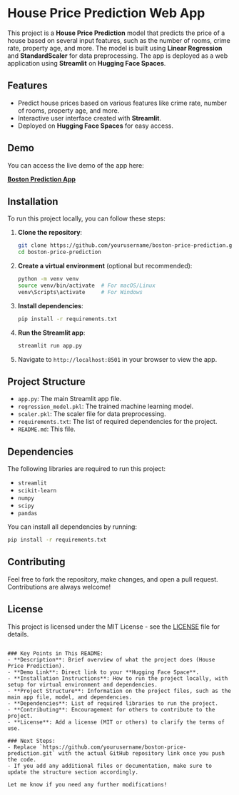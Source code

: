 # House Price Prediction Web App

This project is a **House Price Prediction** model that predicts the price of a house based on several input features, such as the number of rooms, crime rate, property age, and more. The model is built using **Linear Regression** and **StandardScaler** for data preprocessing. The app is deployed as a web application using **Streamlit** on **Hugging Face Spaces**.

## Features
- Predict house prices based on various features like crime rate, number of rooms, property age, and more.
- Interactive user interface created with **Streamlit**.
- Deployed on **Hugging Face Spaces** for easy access.

## Demo

You can access the live demo of the app here:

[**Boston Prediction App**](https://huggingface.co/spaces/Waris01/Boston-Prediciton-App)

## Installation

To run this project locally, you can follow these steps:

1. **Clone the repository**:
   ```bash
   git clone https://github.com/yourusername/boston-price-prediction.git
   cd boston-price-prediction
   ```

2. **Create a virtual environment** (optional but recommended):
   ```bash
   python -m venv venv
   source venv/bin/activate  # For macOS/Linux
   venv\Scripts\activate     # For Windows
   ```

3. **Install dependencies**:
   ```bash
   pip install -r requirements.txt
   ```

4. **Run the Streamlit app**:
   ```bash
   streamlit run app.py
   ```

5. Navigate to `http://localhost:8501` in your browser to view the app.

## Project Structure

- `app.py`: The main Streamlit app file.
- `regression_model.pkl`: The trained machine learning model.
- `scaler.pkl`: The scaler file for data preprocessing.
- `requirements.txt`: The list of required dependencies for the project.
- `README.md`: This file.

## Dependencies

The following libraries are required to run this project:

- `streamlit`
- `scikit-learn`
- `numpy`
- `scipy`
- `pandas`

You can install all dependencies by running:

```bash
pip install -r requirements.txt
```

## Contributing

Feel free to fork the repository, make changes, and open a pull request. Contributions are always welcome!

## License

This project is licensed under the MIT License - see the [LICENSE](LICENSE) file for details.

```

### Key Points in This README:
- **Description**: Brief overview of what the project does (House Price Prediction).
- **Demo Link**: Direct link to your **Hugging Face Space**.
- **Installation Instructions**: How to run the project locally, with setup for virtual environment and dependencies.
- **Project Structure**: Information on the project files, such as the main app file, model, and dependencies.
- **Dependencies**: List of required libraries to run the project.
- **Contributing**: Encouragement for others to contribute to the project.
- **License**: Add a license (MIT or others) to clarify the terms of use.

### Next Steps:
- Replace `https://github.com/yourusername/boston-price-prediction.git` with the actual GitHub repository link once you push the code.
- If you add any additional files or documentation, make sure to update the structure section accordingly.

Let me know if you need any further modifications!
